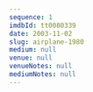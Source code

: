 ```yaml
---
sequence: 1
imdbId: tt0080339
date: 2003-11-02
slug: airplane-1980
medium: null
venue: null
venueNotes: null
mediumNotes: null
---
```



